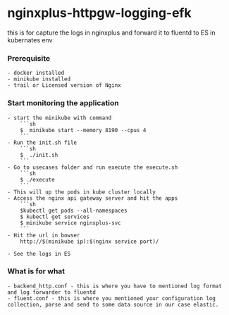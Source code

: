 # nginxplus-httpgw-logging-efk
this is for capture the logs in nginxplus and forward it to fluentd to ES in kubernates env

### Prerequisite 
    - docker installed
    - minikube installed
    - trail or Licensed version of Nginx


### Start monitoring the application
    - start the minikube with command 
        ```sh
        $  minikube start --memory 8190 --cpus 4
        ```
    - Run the init.sh file
        ```sh
        $  ./init.sh
        ```
    - Go to usecases folder and run execute the execute.sh 
        ```sh
        $ ./execute
        ```
    - This will up the pods in kube cluster locally
    - Access the nginx api gateway server and hit the apps
        ```sh
        $kubectl get pods --all-namespaces
        $ kubectl get services
        $ minikube service nginxplus-svc
        ```
    - Hit the url in bowser 
        http://$(minikube ip):$(nginx service port)/
    
    - See the logs in ES


### What is for what
    - backend_http.conf - this is where you have to mentioned log format and log forwarder to fluentd
    - fluent.conf - this is where you mentioned your configuration log collection, parse and send to some data source in our case elastic.


